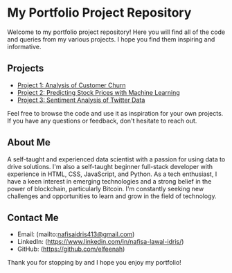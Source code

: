 # My Portfolio Project Repository
Welcome to my portfolio project repository! Here you will find all of the code and queries from my various projects. I hope you find them inspiring and informative.

## Projects

- [Project 1: Analysis of Customer Churn](https://github.com/yourusername/project1)
- [Project 2: Predicting Stock Prices with Machine Learning](https://github.com/yourusername/project2)
- [Project 3: Sentiment Analysis of Twitter Data](https://github.com/yourusername/project3)

Feel free to browse the code and use it as inspiration for your own projects. If you have any questions or feedback, don't hesitate to reach out.

## About Me

A self-taught and experienced data scientist with a passion for using data to drive solutions. I'm also a self-taught beginner full-stack developer with experience in HTML, CSS, JavaScript, and Python. As a tech enthusiast, I have a keen interest in emerging technologies and a strong belief in the power of blockchain, particularly Bitcoin. I'm constantly seeking new challenges and opportunities to learn and grow in the field of technology.

## Contact Me

- Email: (mailto:nafisaidris413@gmail.com)
- LinkedIn: (https://www.linkedin.com/in/nafisa-lawal-idris/)
- GitHub: (https://github.com/elfeenah)

Thank you for stopping by and I hope you enjoy my portfolio!
